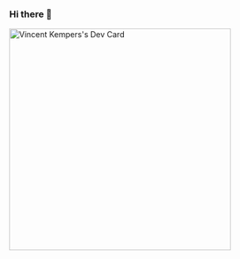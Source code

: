 ### Hi there 👋

<!--
**VincentVanDeShow/VincentVanDeShow** is a ✨ _special_ ✨ repository because its `README.md` (this file) appears on your GitHub profile.

Here are some ideas to get you started:

- 🔭 I’m currently working on ...
- 🌱 I’m currently learning ...
- 👯 I’m looking to collaborate on ...
- 🤔 I’m looking for help with ...
- 💬 Ask me about ...
- 📫 How to reach me: ...
- 😄 Pronouns: ...
- ⚡ Fun fact: ...
-->


<a href="https://app.daily.dev/VincentVanDeSho"><img src="https://api.daily.dev/devcards/4c2161343698456494bb0290eedd358d.png?r=1iq" width="400" alt="Vincent Kempers's Dev Card"/></a>
